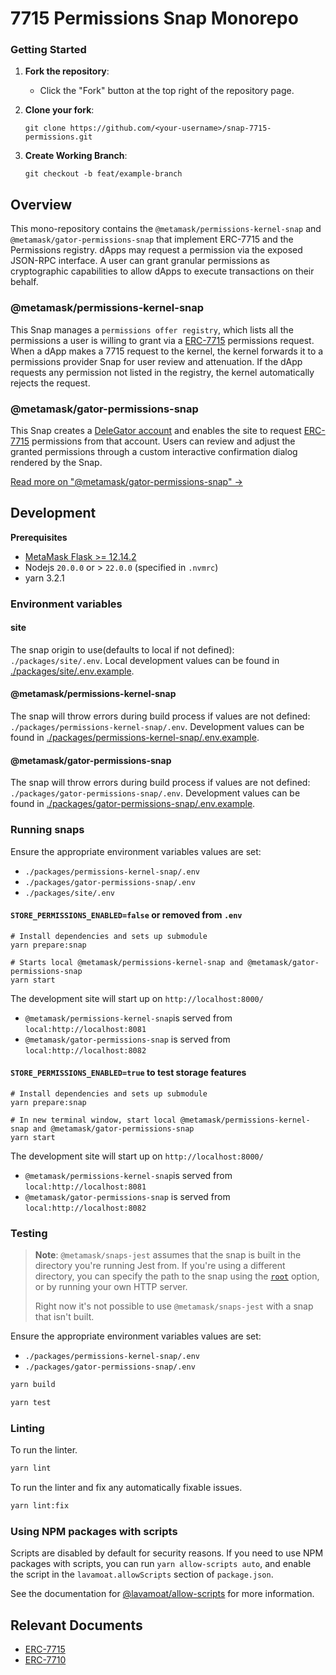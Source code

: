 # 7715 Permissions Snap Monorepo

### Getting Started

1. **Fork the repository**:

   - Click the "Fork" button at the top right of the repository page.

2. **Clone your fork**:
   ```shell
   git clone https://github.com/<your-username>/snap-7715-permissions.git
   ```
3. **Create Working Branch**:
   ```shell
   git checkout -b feat/example-branch
   ```

## Overview

This mono-repository contains the `@metamask/permissions-kernel-snap` and `@metamask/gator-permissions-snap` that implement ERC-7715 and the Permissions registry. dApps may request a permission via the exposed JSON-RPC interface. A user can grant granular permissions as cryptographic capabilities to allow dApps to execute transactions on their behalf.

### @metamask/permissions-kernel-snap

This Snap manages a `permissions offer registry`, which lists all the permissions a user is willing to grant via a [ERC-7715](https://eip.tools/eip/7715) permissions request. When a dApp makes a 7715 request to the kernel, the kernel forwards it to a permissions provider Snap for user review and attenuation. If the dApp requests any permission not listed in the registry, the kernel automatically rejects the request.

### @metamask/gator-permissions-snap

This Snap creates a [DeleGator account](https://github.com/MetaMask/delegation-framework) and enables the site to request [ERC-7715](https://eip.tools/eip/7715) permissions from that account. Users can review and adjust the granted permissions through a custom interactive confirmation dialog rendered by the Snap.

[Read more on "@metamask/gator-permissions-snap" ->](/packages/gator-permissions-snap/docs/architecture.md)

## Development

**Prerequisites**

- [MetaMask Flask >= 12.14.2](https://docs.metamask.io/snaps/get-started/install-flask/)
- Nodejs `20.0.0` or > `22.0.0` (specified in `.nvmrc`)
- yarn 3.2.1

### Environment variables

#### site

The snap origin to use(defaults to local if not defined): `./packages/site/.env`. Local development values can be found in [./packages/site/.env.example](/packages/site/.env.example).

#### @metamask/permissions-kernel-snap

The snap will throw errors during build process if values are not defined: `./packages/permissions-kernel-snap/.env`. Development values can be found in [./packages/permissions-kernel-snap/.env.example](/packages/permissions-kernel-snap/.env.example).


#### @metamask/gator-permissions-snap

The snap will throw errors during build process if values are not defined: `./packages/gator-permissions-snap/.env`. Development values can be found in [./packages/gator-permissions-snap/.env.example](/packages/gator-permissions-snap/.env.example).

### Running snaps

Ensure the appropriate environment variables values are set:

- `./packages/permissions-kernel-snap/.env`
- `./packages/gator-permissions-snap/.env`
- `./packages/site/.env`

#### `STORE_PERMISSIONS_ENABLED=false` or removed from `.env`

```shell
# Install dependencies and sets up submodule
yarn prepare:snap

# Starts local @metamask/permissions-kernel-snap and @metamask/gator-permissions-snap
yarn start
```

The development site will start up on `http://localhost:8000/`

- `@metamask/permissions-kernel-snap`is served from `local:http://localhost:8081`
- `@metamask/gator-permissions-snap` is served from `local:http://localhost:8082`

#### `STORE_PERMISSIONS_ENABLED=true` to test storage features

```shell
# Install dependencies and sets up submodule
yarn prepare:snap

# In new terminal window, start local @metamask/permissions-kernel-snap and @metamask/gator-permissions-snap
yarn start
```

The development site will start up on `http://localhost:8000/`

- `@metamask/permissions-kernel-snap`is served from `local:http://localhost:8081`
- `@metamask/gator-permissions-snap` is served from `local:http://localhost:8082`

### Testing

> **Note**: `@metamask/snaps-jest` assumes that the snap is built in the
> directory you're running Jest from. If you're using a different directory,
> you can specify the path to the snap using the [`root`](#options) option, or
> by running your own HTTP server.
>
> Right now it's not possible to use `@metamask/snaps-jest` with a snap that
> isn't built.

Ensure the appropriate environment variables values are set:

- `./packages/permissions-kernel-snap/.env`
- `./packages/gator-permissions-snap/.env`

```bash
yarn build

yarn test
```

### Linting

To run the linter.

```bash
yarn lint
```

To run the linter and fix any automatically fixable issues.

```bash
yarn lint:fix
```

### Using NPM packages with scripts

Scripts are disabled by default for security reasons. If you need to use NPM
packages with scripts, you can run `yarn allow-scripts auto`, and enable the
script in the `lavamoat.allowScripts` section of `package.json`.

See the documentation for [@lavamoat/allow-scripts](https://github.com/LavaMoat/LavaMoat/tree/main/packages/allow-scripts)
for more information.

## Relevant Documents

- [ERC-7715](https://eip.tools/eip/7715)
- [ERC-7710](https://eip.tools/eip/7710)
